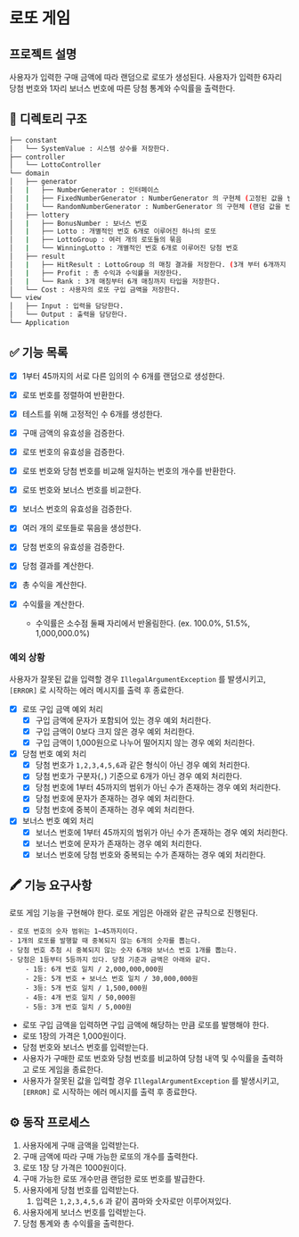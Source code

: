 # 로또 게임
## 프로젝트 설명
사용자가 입력한 구매 금액에 따라 랜덤으로 로또가 생성된다.
사용자가 입력한 6자리 당첨 번호와 1자리 보너스 번호에 따른 당첨 통계와 수익률을 출력한다.

## 📁 디렉토리 구조
```bash
├── constant
│   └── SystemValue : 시스템 상수를 저장한다.
├── controller
│   └── LottoController
└── domain
│   ├── generator
│   |   ├── NumberGenerator : 인터페이스
│   |   ├── FixedNumberGenerator : NumberGenerator 의 구현체 (고정된 값을 반환한다.)
│   |   └── RandomNumberGenerator : NumberGenerator 의 구현체 (랜덤 값을 반환한다.)
│   ├── lottery
│   |   ├── BonusNumber : 보너스 번호
│   |   ├── Lotto : 개별적인 번호 6개로 이루어진 하나의 로또
│   |   ├── LottoGroup : 여러 개의 로또들의 묶음
│   |   └── WinningLotto : 개별적인 번호 6개로 이루어진 당첨 번호
│   ├── result
│   |   ├── HitResult : LottoGroup 의 매칭 결과를 저장한다. (3개 부터 6개까지 매칭된 것이 각각 몇 개씩 있는지)
│   |   ├── Profit : 총 수익과 수익률을 저장한다.
│   |   └── Rank : 3개 매칭부터 6개 매칭까지 타입을 저장한다.
│   └── Cost : 사용자의 로또 구입 금액을 저장한다.
└── view
│   ├── Input : 입력을 담당한다.
│   └── Output : 출력을 담당한다.
└── Application
``` 

## ✅ 기능 목록
- [x] 1부터 45까지의 서로 다른 임의의 수 6개를 랜덤으로 생성한다.
- [x] 로또 번호를 정렬하여 반환한다.
- [x] 테스트를 위해 고정적인 수 6개를 생성한다.

- [x] 구매 금액의 유효성을 검증한다.

- [x] 로또 번호의 유효성을 검증한다.
- [x] 로또 번호와 당첨 번호를 비교해 일치하는 번호의 개수를 반환한다.
- [x] 로또 번호와 보너스 번호를 비교한다.

- [x] 보너스 번호의 유효성을 검증한다.

- [x] 여러 개의 로또들로 묶음을 생성한다.

- [x] 당첨 번호의 유효성을 검증한다.

- [x] 당첨 결과를 계산한다.

- [x] 총 수익을 계산한다.
- [x] 수익률을 계산한다.
  - 수익률은 소수점 둘째 자리에서 반올림한다. (ex. 100.0%, 51.5%, 1,000,000.0%)

### 예외 상황
사용자가 잘못된 값을 입력할 경우 `IllegalArgumentException` 를 발생시키고, `[ERROR]` 로 시작하는 에러 메시지를 출력 후 종료한다.
- [x] 로또 구입 금액 예외 처리
  - [x] 구입 금액에 문자가 포함되어 있는 경우 예외 처리한다.
  - [x] 구입 금액이 0보다 크지 않은 경우 예외 처리한다.
  - [x] 구입 금액이 1,000원으로 나누어 떨어지지 않는 경우 예외 처리한다.
- [x] 당첨 번호 예외 처리
  - [x] 당첨 번호가 `1,2,3,4,5,6`과 같은 형식이 아닌 경우 예외 처리한다.
  - [x] 당첨 번호가 구분자(`,`) 기준으로 6개가 아닌 경우 예외 처리한다.
  - [x] 당첨 번호에 1부터 45까지의 범위가 아닌 수가 존재하는 경우 예외 처리한다.
  - [x] 당첨 번호에 문자가 존재하는 경우 예외 처리한다.
  - [x] 당첨 번호에 중복이 존재하는 경우 예외 처리한다.
- [x] 보너스 번호 예외 처리
  - [x] 보너스 번호에 1부터 45까지의 범위가 아닌 수가 존재하는 경우 예외 처리한다.
  - [x] 보너스 번호에 문자가 존재하는 경우 예외 처리한다.
  - [x] 보너스 번호에 당첨 번호와 중복되는 수가 존재하는 경우 예외 처리한다.

## 🖍 기능 요구사항
로또 게임 기능을 구현해야 한다. 로또 게임은 아래와 같은 규칙으로 진행된다.

```
- 로또 번호의 숫자 범위는 1~45까지이다.
- 1개의 로또를 발행할 때 중복되지 않는 6개의 숫자를 뽑는다.
- 당첨 번호 추첨 시 중복되지 않는 숫자 6개와 보너스 번호 1개를 뽑는다.
- 당첨은 1등부터 5등까지 있다. 당첨 기준과 금액은 아래와 같다.
    - 1등: 6개 번호 일치 / 2,000,000,000원
    - 2등: 5개 번호 + 보너스 번호 일치 / 30,000,000원
    - 3등: 5개 번호 일치 / 1,500,000원
    - 4등: 4개 번호 일치 / 50,000원
    - 5등: 3개 번호 일치 / 5,000원
```

- 로또 구입 금액을 입력하면 구입 금액에 해당하는 만큼 로또를 발행해야 한다.
- 로또 1장의 가격은 1,000원이다.
- 당첨 번호와 보너스 번호를 입력받는다.
- 사용자가 구매한 로또 번호와 당첨 번호를 비교하여 당첨 내역 및 수익률을 출력하고 로또 게임을 종료한다.
- 사용자가 잘못된 값을 입력할 경우 `IllegalArgumentException` 를 발생시키고, `[ERROR]` 로 시작하는 에러 메시지를 출력 후 종료한다.

## ⚙️ 동작 프로세스
1. 사용자에게 구매 금액을 입력받는다.
2. 구매 금액에 따라 구매 가능한 로또의 개수를 출력한다.
  1. 로또 1장 당 가격은 1000원이다.
3. 구매 가능한 로또 개수만큼 랜덤한 로또 번호를 발급한다.
4. 사용자에게 당첨 번호를 입력받는다.
   1. 입력은 `1,2,3,4,5,6` 과 같이 콤마와 숫자로만 이루어져있다.
5. 사용자에게 보너스 번호를 입력받는다.
6. 당첨 통계와 총 수익률을 출력한다.


